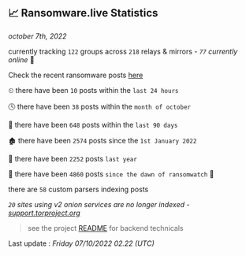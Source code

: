 
## 📈 Ransomware.live Statistics
_october 7th, 2022_

currently tracking `122` groups across `218` relays & mirrors - _`77` currently online_ 📡

Check the recent ransomware posts [here](https://www.ransomware.live/#/recentposts)


⏲ there have been `10` posts within the `last 24 hours`

🕓 there have been `38` posts within the `month of october`

📅 there have been `648` posts within the `last 90 days`

🏚 there have been `2574` posts since the `1st January 2022`

🚀 there have been `2252` posts `last year`

🦕 there have been `4860` posts `since the dawn of ransomwatch` 🐣

there are `58` custom parsers indexing posts

_`20` sites using v2 onion services are no longer indexed - [support.torproject.org](https://support.torproject.org/onionservices/v2-deprecation/)_

> see the project [README](https://github.com/jmousqueton/ransomwatch#readme) for backend technicals



Last update : _Friday 07/10/2022 02.22 (UTC)_

